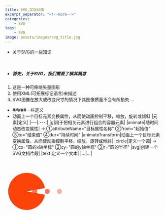 ```yaml
---
title: SVG,实现动画
excerpt_separator: "<!--more-->"
categories:
    - SVG
tags:
    - SVG
image: assets/images/svg_title.jpg    
---
```

+ 关于SVG的一些知识
<!--more-->
<br>

 + ##### 首先，关于SVG，我们需要了解其概念
 1. 这是一种可伸缩矢量图形
 2. 使用XML(可拓展标记语言)来描述
 3. SVG图像在放大或改变尺寸的情况下其图像质量不会有所损失
 ...
 + #####一些定义
 + <animateTransform> 动画上一个目标元素变换属性，从而使动画控制平移，缩放，旋转或倾斜
    |元素|定义|
    |---|:---:|
    |g|用于把相关元素进行组合的容器元素|
    |animate|随时间动态改变属性| →  ①attributeName="目标属性名称" ②from="起始值" ③to="结束值" ④dur="持续时间"
    |animateTransform|动画上一个目标元素变换属性，从而使动画控制平移，缩放，旋转或倾斜|
    |circle|定义一个圆| →  ①cx="圆的x轴坐标" ②cy="圆的y轴坐标" ③r="圆的半径"
    |svg|创建一个SVG文档片段|
    |text|定义一个文本|
    |...|...|

<svg width="200px"  height="200px"  xmlns="http://www.w3.org/2000/svg" viewBox="0 0 100 100" preserveAspectRatio="xMidYMid" class="lds-pacman" style="background: none;">
<g ng-attr-style="display:{{config.showBean}}" style="display:block"><circle cx="79.9238" cy="50" r="4" ng-attr-fill="{{config.c2}}" fill="#ff765c"><animate attributeName="cx" calcMode="linear" values="95;35" keyTimes="0;1" dur="1" begin="-0.67s" repeatCount="indefinite"></animate><animate attributeName="fill-opacity" calcMode="linear" values="0;1;1" keyTimes="0;0.2;1" dur="1" begin="-0.67s" repeatCount="indefinite"></animate></circle><circle cx="40.3238" cy="50" r="4" ng-attr-fill="{{config.c2}}" fill="#ff765c"><animate attributeName="cx" calcMode="linear" values="95;35" keyTimes="0;1" dur="1" begin="-0.33s" repeatCount="indefinite"></animate><animate attributeName="fill-opacity" calcMode="linear" values="0;1;1" keyTimes="0;0.2;1" dur="1" begin="-0.33s" repeatCount="indefinite"></animate></circle><circle cx="60.1238" cy="50" r="4" ng-attr-fill="{{config.c2}}" fill="#ff765c"><animate attributeName="cx" calcMode="linear" values="95;35" keyTimes="0;1" dur="1" begin="0s" repeatCount="indefinite"></animate><animate attributeName="fill-opacity" calcMode="linear" values="0;1;1" keyTimes="0;0.2;1" dur="1" begin="0s" repeatCount="indefinite"></animate></circle></g><g ng-attr-transform="translate({{config.showBeanOffset}} 0)" transform="translate(-15 0)"><path d="M50 50L20 50A30 30 0 0 0 80 50Z" ng-attr-fill="{{config.c1}}" fill="#fc4309" transform="rotate(37.6857 50 50)"><animateTransform attributeName="transform" type="rotate" calcMode="linear" values="0 50 50;45 50 50;0 50 50" keyTimes="0;0.5;1" dur="1s" begin="0s" repeatCount="indefinite"></animateTransform></path><path d="M50 50L20 50A30 30 0 0 1 80 50Z" ng-attr-fill="{{config.c1}}" fill="#fc4309" transform="rotate(-37.6857 50 50)"><animateTransform attributeName="transform" type="rotate" calcMode="linear" values="0 50 50;-45 50 50;0 50 50" keyTimes="0;0.5;1" dur="1s" begin="0s" repeatCount="indefinite">
</animateTransform>
</path>
</g>
</svg>